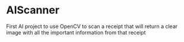 # AIScanner
First AI project to use OpenCV to scan a receipt that will return a clear image with all the important information from that receipt
